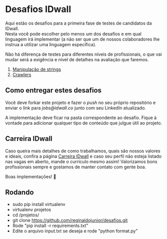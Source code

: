 # Desafios IDwall

Aqui estão os desafios para a primeira fase de testes de candidatos da IDwall.  
Nesta você pode escolher pelo menos um dos desafios e em qual linguagem irá implementar (a não ser que um de nossos colaboradores lhe instrua a utilizar uma linguagem específica).  

Não há diferença de testes para diferentes níveis de profissionais, o que vai mudar será a exigência e nível de detalhes na avaliação que faremos. 

1. [Manipulação de strings](https://github.com/idwall/desafios/tree/master/strings)
2. [Crawlers](https://github.com/idwall/desafios/tree/master/crawlers)

## Como entregar estes desafios
Você deve forkar este projeto e fazer o *push* no seu próprio repositório e enviar o link para _jobs@idwall.co_ junto com seu LinkedIn atualizado.  

A implementação deve ficar na pasta correspondente ao desafio. Fique à vontade para adicionar qualquer tipo de conteúdo que julgue útil ao projeto.

## Carreira IDwall

Caso queira mais detalhes de como trabalhamos, quais são nossos valores e ideais, confira a página [Carreira IDwall](https://idwall.co/carreira) e caso seu perfil não esteja listado nas vagas em aberto, mande o currículo mesmo assim! Valorizamos bons profissionais sempre e gostamos de manter contato com gente boa.

Boas implementações! 🎉

## Rodando

 - sudo pip install virtualenv
 - virtualenv projetos
 - cd /projetos/
 - git clone https://github.com/reginaldojunior/desafios.git
  - Rode "pip install -r requirements.txt"
  - Edite o arquivo input.txt se deseja e rode "python format.py"
